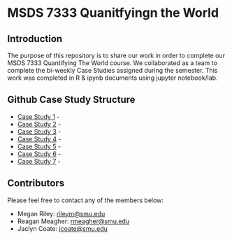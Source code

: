 # MSDS 7333 Quanitfyingn the World

## Introduction
The purpose of this repository is to share our work in order to complete our MSDS 7333 Quantifying The World course. We collaborated as a team to complete the bi-weekly Case Studies assigned during the semester. This work was completed in R & ipynb documents using jupyter notebook/lab. 

## Github Case Study Structure
* [Case Study 1] - 
* [Case Study 2] - 
* [Case Study 3] - 
* [Case Study 4] - 
* [Case Study 5] - 
* [Case Study 6] - 
* [Case Study 7] - 

## Contributors
Please feel free to contact any of the members below: 
 - Megan Riley: rileym@smu.edu
 - Reagan Meagher: rmeagher@smu.edu
 - Jaclyn Coate: jcoate@smu.edu 
 
 [Case Study 1]: <>
 [Case Study 2]: <>
 [Case Study 3]: <>
 [Case Study 4]: <>
 [Case Study 5]: <>
 [Case Study 6]: <>
 [Case Study 7]: <>
